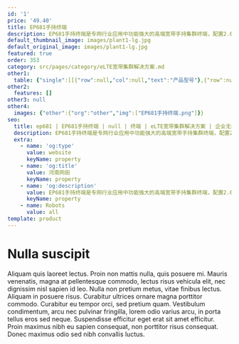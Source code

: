 ```yaml
---
id: '1'
price: '49.40'
title: EP681手持终端
description: EP681手持终端是专网行业应用中功能强大的高端宽带手持集群终端，配置2.0英寸QVGA像素半透反显示屏，能同时支持私密呼叫、组呼、短信彩信、宽带数据接入、视频调度业务及多业务并发实现专业集群调度、多媒体调度及宽带数据功能。
default_thumbnail_image: images/plant1-lg.jpg
default_original_image: images/plant1-lg.jpg
featured: true
order: 353
category: src/pages/category/eLTE宽带集群解决方案.md
other1: 
  table: {"single":[[{"row":null,"col":null,"text":"产品型号"},{"row":null,"col":null,"text":"EP681"}],[{"row":null,"col":null,"text":"整机尺寸（高×宽×深）"},{"row":null,"col":null,"text":"137.5mm × 58mm × 35mm"}],[{"row":null,"col":null,"text":"屏幕尺寸"},{"row":null,"col":null,"text":"2.0英寸"}],[{"row":null,"col":null,"text":"分辨率"},{"row":null,"col":null,"text":"240 × 320"}],[{"row":null,"col":null,"text":"触摸屏"},{"row":null,"col":null,"text":"不支持"}],[{"row":null,"col":null,"text":"前置摄像头"},{"row":null,"col":null,"text":"500万像素"}],[{"row":null,"col":null,"text":"后置摄像头"},{"row":null,"col":null,"text":"1300万像素"}],[{"row":null,"col":null,"text":"Wi-Fi"},{"row":null,"col":null,"text":"802.11b/g/n"}],[{"row":null,"col":null,"text":"蓝牙"},{"row":null,"col":null,"text":"4.0 EDR"}],[{"row":null,"col":null,"text":"LTE工作频段（MHz）"},{"row":null,"col":null,"text":"EP681-D04A\n− 400M：380～450\nEP681-C71\n− 800M：791～821（下行）832～862（上行）\n− 1.4G：1447～1467 \n− 1.8G：1785～1805\nEP681-C70\n− Band28：703～733（上行）758～788（下行）\n− Band40：2300～2400 "}],[{"row":null,"col":null,"text":"DMO工作频段（MHz）"},{"row":null,"col":null,"text":"380～470"}],[{"row":null,"col":null,"text":"防护等级"},{"row":null,"col":null,"text":"IP68"}]]}
other2:
  features: []
other3: null
other4:
  images: {"other":{"org":"other","img":["EP681手持终端.png"]}}
seo:
  title: ep681 | EP681手持终端 | null | 终端 | eLTE宽带集群解决方案 | 企业无线
  description: EP681手持终端是专网行业应用中功能强大的高端宽带手持集群终端，配置2.0英寸QVGA像素半透反显示屏，能同时支持私密呼叫、组呼、短信彩信、宽带数据接入、视频调度业务及多业务并发实现专业集群调度、多媒体调度及宽带数据功能。
  extra:
    - name: 'og:type'
      value: website
      keyName: property
    - name: 'og:title'
      value: 河南网田
      keyName: property
    - name: 'og:description'
      value: EP681手持终端是专网行业应用中功能强大的高端宽带手持集群终端，配置2.0英寸QVGA像素半透反显示屏，能同时支持私密呼叫、组呼、短信彩信、宽带数据接入、视频调度业务及多业务并发实现专业集群调度、多媒体调度及宽带数据功能。
      keyName: property
    - name: Robots
      value: all
template: product
---
```


# Nulla suscipit

Aliquam quis laoreet lectus. Proin non mattis nulla, quis posuere mi. Mauris venenatis, magna at pellentesque commodo, lectus risus vehicula elit, nec dignissim nisl sapien id leo. Nulla non pretium metus, vitae finibus lectus. Aliquam in posuere risus. Curabitur ultrices ornare magna porttitor commodo. Curabitur eu tempor orci, sed pretium quam. Vestibulum condimentum, arcu nec pulvinar fringilla, lorem odio varius arcu, in porta tellus eros sed neque. Suspendisse efficitur eget erat sit amet efficitur. Proin maximus nibh eu sapien consequat, non porttitor risus consequat. Donec maximus odio sed nibh convallis luctus.